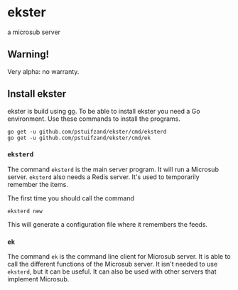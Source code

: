 # ekster

a microsub server



## Warning!

Very alpha: no warranty.

## Install ekster

ekster is build using [go](https://golang.org). To be able to install ekster
you need a Go environment. Use these commands to install the programs.

    go get -u github.com/pstuifzand/ekster/cmd/eksterd
    go get -u github.com/pstuifzand/ekster/cmd/ek


### `eksterd`

The command `eksterd` is the main server program. It will run a Microsub server.
`eksterd` also needs a Redis server. It's used to temporarily remember the items.

The first time you should call the command

    eksterd new

This will generate a configuration file where it remembers the feeds.

### `ek`

The command `ek` is the command line client for Microsub server. It is able to
call the different functions of the Microsub server. It isn't needed to use `eksterd`, but
it can be useful. It can also be used with other servers that implement Microsub.

